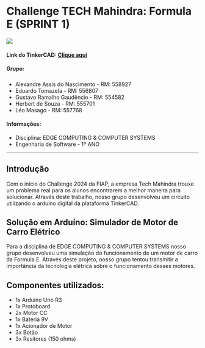 # Challenge TECH Mahindra: Formula E (SPRINT 1)
![](https://www.autoracing1.com/wp-content/uploads/2021/formulae/misc/mahindraseason8season.jpg)

#### Link do TinkerCAD: [Clique aqui](https://www.tinkercad.com/things/dWgfiCTZBbE-edge-chalange?sharecode=wJiuYL-7wzWrRsiv4rNFLK36o4d6VYhRuaffzpD2jLs)

##### Grupo:  
- Alexandre Assis do Nascimento - RM: 558927
- Eduardo Tomazela - RM: 556807
- Gustavo Ramalho Gaudêncio - RM: 554582
- Herbert de Souza - RM: 555701
- Léo Masago - RM: 557768

#### Informações:  
- Disciplina: EDGE COMPUTING & COMPUTER SYSTEMS
- Engenharia de Software - 1º ANO

---

## Introdução  
Com o início do Challenge 2024 da FIAP, a empresa Tech Mahindra trouxe um problema real para os alunos encontrarem a melhor maneira para solucionar. Através deste trabalho, nosso grupo desenvolveu um circuito utilizando o arduíno digital da plataforma TinkerCAD.


## Solução em Arduíno: Simulador de Motor de Carro Elétrico   
Para a disciplina de EDGE COMPUTING & COMPUTER SYSTEMS nosso grupo desenvolveu uma simulação do funcionamento de um motor de carro da Formula E. Através deste projeto, nosso grupo tentou transmitir a importância da tecnologia elétrica sobre o funcionamento desses motores.

## Componentes utilizados:  
- 1x Arduíno Uno R3
- 1x Protoboard
- 2x Motor CC
- 1x Bateria 9V
- 1x Acionador de Motor
- 3x Botão
- 3x Resitores (150 ohms)
